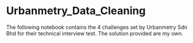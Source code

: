 # Urbanmetry_Data_Cleaning

The following notebook contains the 4 challenges set by Urbanmetry Sdn Bhd for their technical interview test.
The solution provided are my own.
